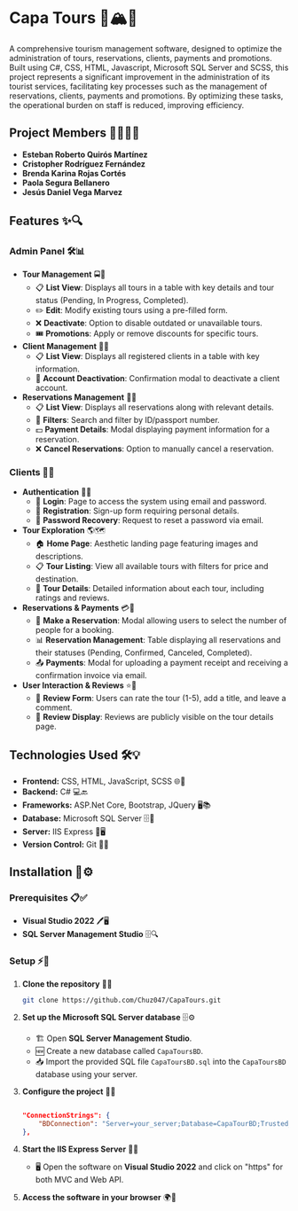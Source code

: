 # Capa Tours 🦜🏔️🍃

A comprehensive tourism management software, designed to optimize the administration of tours, reservations, clients, payments and
promotions. Built using C#, CSS, HTML, Javascript, Microsoft SQL Server and SCSS, this project represents a significant improvement in the administration of its tourist services, facilitating key processes such as the management of reservations, clients, payments and promotions. By optimizing these tasks, the operational burden on staff is reduced, improving efficiency.

## Project Members 🧑🏻‍💻👥

- **Esteban Roberto Quirós Martínez**
- **Cristopher Rodríguez Fernández**
- **Brenda Karina Rojas Cortés**
- **Paola Segura Bellanero**
- **Jesús Daniel Vega Marvez**

## Features ✨🔍

### Admin Panel 🛠️📊

- **Tour Management** 🚍📅
    - 📋 **List View**: Displays all tours in a table with key details and tour status (Pending, In Progress, Completed).
    - ✏️ **Edit**: Modify existing tours using a pre-filled form.
    - ❌ **Deactivate**: Option to disable outdated or unavailable tours.
    - 🎟️ **Promotions**: Apply or remove discounts for specific tours.
- **Client Management** 👥📜
    - 📋 **List View**: Displays all registered clients in a table with key information.
    - 🚫 **Account Deactivation**: Confirmation modal to deactivate a client account.
- **Reservations Management** 📅📑
    - 📋 **List View**: Displays all reservations along with relevant details.
    - 🔎 **Filters**: Search and filter by ID/passport number.
    - 💵 **Payment Details**: Modal displaying payment information for a reservation.
    - ❌ **Cancel Reservations**: Option to manually cancel a reservation.

### Clients 👤🔑

- **Authentication** 🔐📲
    - 🔑 **Login**: Page to access the system using email and password.
    - 📄 **Registration**: Sign-up form requiring personal details.
    - 📩 **Password Recovery**: Request to reset a password via email.
- **Tour Exploration** 🌎🗺️
    - 🏠 **Home Page**: Aesthetic landing page featuring images and descriptions.
    - 📋 **Tour Listing**: View all available tours with filters for price and destination.
    - 📖 **Tour Details**: Detailed information about each tour, including ratings and reviews.
- **Reservations & Payments** 💳📝
    - 📅 **Make a Reservation**: Modal allowing users to select the number of people for a booking.
    - 📊 **Reservation Management**: Table displaying all reservations and their statuses (Pending, Confirmed, Canceled, Completed).
    - 📤 **Payments**: Modal for uploading a payment receipt and receiving a confirmation invoice via email.
- **User Interaction & Reviews** ⭐📝
    - 💬 **Review Form**: Users can rate the tour (1-5), add a title, and leave a comment.
    - 👀 **Review Display**: Reviews are publicly visible on the tour details page.

## Technologies Used 🛠️💡

- **Frontend:** CSS, HTML, JavaScript, SCSS 🌐🎨
- **Backend:** C# 💻🔙
- **Frameworks:** ASP.Net Core, Bootstrap, JQuery 🖥️📚
- **Database:** Microsoft SQL Server 🗄️🔗
- **Server:** IIS Express 🔷🖥️
- **Version Control:** Git 🔂📁

## Installation 🚀⚙️

### Prerequisites 📋✅

- **Visual Studio 2022** 🖊️🖥️
- **SQL Server Management Studio** 🗄️🔍

### Setup ⚡🔧

1. **Clone the repository** 📂🔄

    ```bash
    git clone https://github.com/Chuz047/CapaTours.git
    ```

2. **Set up the Microsoft SQL Server database** 🗄️⚙️

   - 🏗️ Open **SQL Server Management Studio**.
   - 🆕 Create a new database called `CapaToursBD`.
   - 📥 Import the provided SQL file `CapaToursBD.sql` into the `CapaToursBD` database using your server.

3. **Configure the project** 📝🔧

    ```appsettings.json (Web API)

    "ConnectionStrings": {
        "BDConnection": "Server=your_server;Database=CapaTourBD;Trusted_Connection=True;TrustServerCertificate=True"
    },

    ```

4. **Start the IIS Express Server** 🚀🌐

    - 🖥️ Open the software on **Visual Studio 2022** and click on "https" for both MVC and Web API.

5. **Access the software in your browser** 🌍🔗

